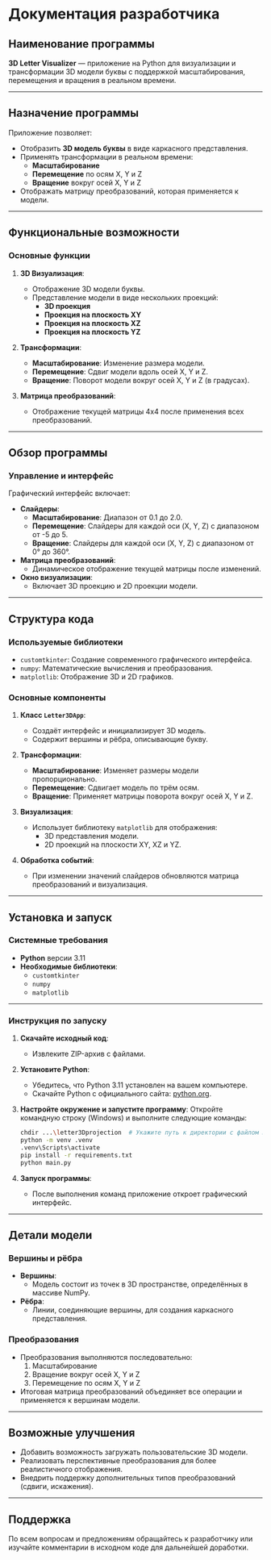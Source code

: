 # Документация разработчика

## Наименование программы

**3D Letter Visualizer** — приложение на Python для визуализации и трансформации 3D модели буквы с поддержкой масштабирования, перемещения и вращения в реальном времени.

---

## Назначение программы

Приложение позволяет:
- Отобразить **3D модель буквы** в виде каркасного представления.
- Применять трансформации в реальном времени:
  - **Масштабирование**
  - **Перемещение** по осям X, Y и Z
  - **Вращение** вокруг осей X, Y и Z
- Отображать матрицу преобразований, которая применяется к модели.

---

## Функциональные возможности

### Основные функции
1. **3D Визуализация**:
   - Отображение 3D модели буквы.
   - Представление модели в виде нескольких проекций:
     - **3D проекция**
     - **Проекция на плоскость XY**
     - **Проекция на плоскость XZ**
     - **Проекция на плоскость YZ**

2. **Трансформации**:
   - **Масштабирование**: Изменение размера модели.
   - **Перемещение**: Сдвиг модели вдоль осей X, Y и Z.
   - **Вращение**: Поворот модели вокруг осей X, Y и Z (в градусах).

3. **Матрица преобразований**:
   - Отображение текущей матрицы 4x4 после применения всех преобразований.

---

## Обзор программы

### Управление и интерфейс
Графический интерфейс включает:
- **Слайдеры**:
  - **Масштабирование**: Диапазон от 0.1 до 2.0.
  - **Перемещение**: Слайдеры для каждой оси (X, Y, Z) с диапазоном от -5 до 5.
  - **Вращение**: Слайдеры для каждой оси (X, Y, Z) с диапазоном от 0° до 360°.
- **Матрица преобразований**:
  - Динамическое отображение текущей матрицы после изменений.
- **Окно визуализации**:
  - Включает 3D проекцию и 2D проекции модели.

---

## Структура кода

### Используемые библиотеки
- `customtkinter`: Создание современного графического интерфейса.
- `numpy`: Математические вычисления и преобразования.
- `matplotlib`: Отображение 3D и 2D графиков.

### Основные компоненты

1. **Класс `Letter3DApp`**:
   - Создаёт интерфейс и инициализирует 3D модель.
   - Содержит вершины и рёбра, описывающие букву.

2. **Трансформации**:
   - **Масштабирование**: Изменяет размеры модели пропорционально.
   - **Перемещение**: Сдвигает модель по трём осям.
   - **Вращение**: Применяет матрицы поворота вокруг осей X, Y и Z.

3. **Визуализация**:
   - Использует библиотеку `matplotlib` для отображения:
     - 3D представления модели.
     - 2D проекций на плоскости XY, XZ и YZ.

4. **Обработка событий**:
   - При изменении значений слайдеров обновляются матрица преобразований и визуализация.

---

## Установка и запуск

### Системные требования
- **Python** версии 3.11
- **Необходимые библиотеки**:
  - `customtkinter`
  - `numpy`
  - `matplotlib`

---

### Инструкция по запуску

1. **Скачайте исходный код**:
   - Извлеките ZIP-архив с файлами.

2. **Установите Python**:
   - Убедитесь, что Python 3.11 установлен на вашем компьютере.
   - Скачайте Python с официального сайта: [python.org](https://www.python.org).

3. **Настройте окружение и запустите программу**:
   Откройте командную строку (Windows) и выполните следующие команды:

   ```bash
   chdir ...\letter3Dprojection  # Укажите путь к директории с файлом main.py
   python -m venv .venv
   .venv\Scripts\activate
   pip install -r requirements.txt
   python main.py
   ```

4. **Запуск программы**:
   - После выполнения команд приложение откроет графический интерфейс.

---

## Детали модели

### Вершины и рёбра
- **Вершины**:
   - Модель состоит из точек в 3D пространстве, определённых в массиве NumPy.
- **Рёбра**:
   - Линии, соединяющие вершины, для создания каркасного представления.

### Преобразования
- Преобразования выполняются последовательно:
  1. Масштабирование
  2. Вращение вокруг осей X, Y и Z
  3. Перемещение по осям X, Y и Z
- Итоговая матрица преобразований объединяет все операции и применяется к вершинам модели.

---

## Возможные улучшения
- Добавить возможность загружать пользовательские 3D модели.
- Реализовать перспективные преобразования для более реалистичного отображения.
- Внедрить поддержку дополнительных типов преобразований (сдвиги, искажения).

---

## Поддержка
По всем вопросам и предложениям обращайтесь к разработчику или изучайте комментарии в исходном коде для дальнейшей доработки.
